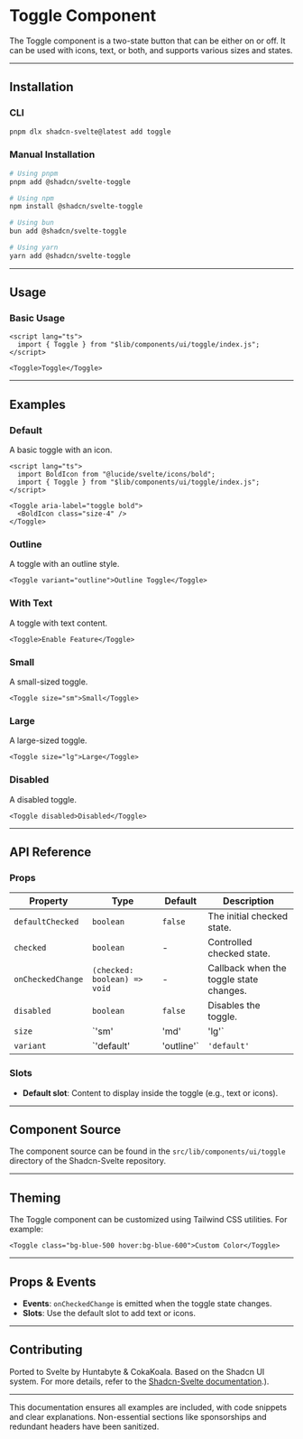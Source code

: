 

# Toggle Component

The Toggle component is a two-state button that can be either on or off. It can be used with icons, text, or both, and supports various sizes and states.

---

## Installation

### CLI
```bash
pnpm dlx shadcn-svelte@latest add toggle
```

### Manual Installation
```bash
# Using pnpm
pnpm add @shadcn/svelte-toggle

# Using npm
npm install @shadcn/svelte-toggle

# Using bun
bun add @shadcn/svelte-toggle

# Using yarn
yarn add @shadcn/svelte-toggle
```

---

## Usage

### Basic Usage
```svelte
<script lang="ts">
  import { Toggle } from "$lib/components/ui/toggle/index.js";
</script>

<Toggle>Toggle</Toggle>
```

---

## Examples

### Default
A basic toggle with an icon.

```svelte
<script lang="ts">
  import BoldIcon from "@lucide/svelte/icons/bold";
  import { Toggle } from "$lib/components/ui/toggle/index.js";
</script>

<Toggle aria-label="toggle bold">
  <BoldIcon class="size-4" />
</Toggle>
```

### Outline
A toggle with an outline style.

```svelte
<Toggle variant="outline">Outline Toggle</Toggle>
```

### With Text
A toggle with text content.

```svelte
<Toggle>Enable Feature</Toggle>
```

### Small
A small-sized toggle.

```svelte
<Toggle size="sm">Small</Toggle>
```

### Large
A large-sized toggle.

```svelte
<Toggle size="lg">Large</Toggle>
```

### Disabled
A disabled toggle.

```svelte
<Toggle disabled>Disabled</Toggle>
```

---

## API Reference

### Props

| Property | Type | Default | Description |
|---------|------|---------|-------------|
| `defaultChecked` | `boolean` | `false` | The initial checked state. |
| `checked` | `boolean` | - | Controlled checked state. |
| `onCheckedChange` | `(checked: boolean) => void` | - | Callback when the toggle state changes. |
| `disabled` | `boolean` | `false` | Disables the toggle. |
| `size` | `'sm' | 'md' | 'lg'` | `'md'` | Size of the toggle. |
| `variant` | `'default' | 'outline'` | `'default'` | Style variant of the toggle. |

### Slots

- **Default slot**: Content to display inside the toggle (e.g., text or icons).

---

## Component Source
The component source can be found in the `src/lib/components/ui/toggle` directory of the Shadcn-Svelte repository.

---

## Theming
The Toggle component can be customized using Tailwind CSS utilities. For example:

```svelte
<Toggle class="bg-blue-500 hover:bg-blue-600">Custom Color</Toggle>
```

---

## Props & Events
- **Events**: `onCheckedChange` is emitted when the toggle state changes.
- **Slots**: Use the default slot to add text or icons.

---

## Contributing
Ported to Svelte by Huntabyte & CokaKoala. Based on the Shadcn UI system. For more details, refer to the [Shadcn-Svelte documentation](https://shadcn-svelte.shadcn.com/).).

---

This documentation ensures all examples are included, with code snippets and clear explanations. Non-essential sections like sponsorships and redundant headers have been sanitized.
